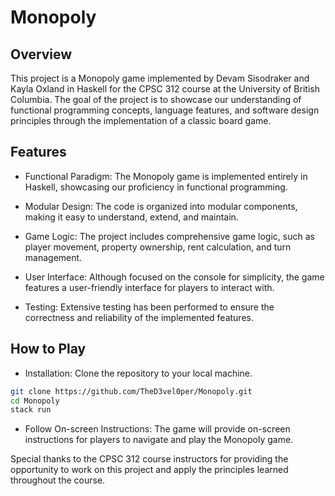 # Monopoly

## Overview

This project is a Monopoly game implemented by Devam Sisodraker and Kayla Oxland in Haskell for the CPSC 312 course at the University of British Columbia. The goal of the project is to showcase our understanding of functional programming concepts, language features, and software design principles through the implementation of a classic board game.

## Features

- Functional Paradigm: The Monopoly game is implemented entirely in Haskell, showcasing our proficiency in functional programming.

- Modular Design: The code is organized into modular components, making it easy to understand, extend, and maintain.

- Game Logic: The project includes comprehensive game logic, such as player movement, property ownership, rent calculation, and turn management.

- User Interface: Although focused on the console for simplicity, the game features a user-friendly interface for players to interact with.

- Testing: Extensive testing has been performed to ensure the correctness and reliability of the implemented features.

## How to Play

- Installation: Clone the repository to your local machine.

```bash
git clone https://github.com/TheD3vel0per/Monopoly.git
cd Monopoly
stack run
```

- Follow On-screen Instructions: The game will provide on-screen instructions for players to navigate and play the Monopoly game.


Special thanks to the CPSC 312 course instructors for providing the opportunity to work on this project and apply the principles learned throughout the course.
